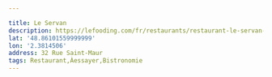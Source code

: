 ```yaml
---

title: Le Servan
description: https://lefooding.com/fr/restaurants/restaurant-le-servan-paris
lat: '48.86101559999999'
lon: '2.3814506'
address: 32 Rue Saint-Maur
tags: Restaurant,Àessayer,Bistronomie
---
```

